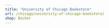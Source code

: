 ```yaml
---
title: "University of Chicago Bookstore"
url: /chicago/university-of-chicago-bookstore/
shop: Bücher
---
```


